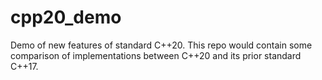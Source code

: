 # cpp20_demo

Demo of new features of standard C++20. This repo would contain some comparison of implementations between C++20 and its prior standard C++17.